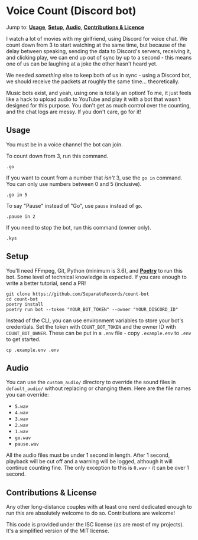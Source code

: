 # Voice Count (Discord bot)

Jump to: **[Usage]**, **[Setup]**, **[Audio]**, **[Contributions & Licence]**

[Usage]: #usage
[Setup]: #setup
[Audio]: #audio
[Contributions & Licence]: #contributions--license

I watch a lot of movies with my girlfriend, using Discord for voice chat. We
count down from 3 to start watching at the same time, but because of the delay
between speaking, sending the data to Discord's servers, receiving it, and
clicking play, we can end up out of sync by up to a second - this means one of
us can be laughing at a joke the other hasn't heard yet.

We needed *something* else to keep both of us in sync - using a Discord bot,
we should receive the packets at roughly the same time... theoretically.

Music bots exist, and yeah, using one is totally an option! To me, it just
feels like a hack to upload audio to YouTube and play it with a bot that wasn't
designed for this purpose. You don't get as much control over the counting,
and the chat logs are messy. If you don't care, go for it!

## Usage

You must be in a voice channel the bot can join.

To count down from 3, run this command.

```
.go
```

If you want to count from a number that _isn't_ 3, use the `go in` command.
You can only use numbers between 0 and 5 (inclusive).

```
.go in 5
```

To say "Pause" instead of "Go", use `pause` instead of `go`.

```
.pause in 2
```

If you need to stop the bot, run this command (owner only).

```
.kys
```

## Setup

You'll need FFmpeg, Git, Python (minimum is 3.6), and **[Poetry]** to run this
bot. Some level of technical knowledge is expected. If you care enough to write
a better tutorial, send a PR!

[Poetry]: https://python-poetry.org/docs/#installation

```
git clone https://github.com/SeparateRecords/count-bot
cd count-bot
poetry install
poetry run bot --token "YOUR_BOT_TOKEN" --owner "YOUR_DISCORD_ID"
```

Instead of the CLI, you can use environment variables to store your bot's
credentials. Set the token with `COUNT_BOT_TOKEN` and the owner ID with
`COUNT_BOT_OWNER`. These can be put in a `.env` file - copy `.example.env` to
`.env` to get started.

```
cp .example.env .env
```

## Audio

You can use the `custom_audio/` directory to override the sound files in
`default_audio/` without replacing or changing them. Here are the file names
you can override:

* `5.wav`
* `4.wav`
* `3.wav`
* `2.wav`
* `1.wav`
* `go.wav`
* `pause.wav`

All the audio files must be under 1 second in length. After 1 second, playback
will be cut off and a warning will be logged, although it will continue
counting fine. The only exception to this is `0.wav` - it can be over 1 second.

## Contributions & License

Any other long-distance couples with at least one nerd dedicated enough to run
this are absolutely welcome to do so. Contributions are welcome!

This code is provided under the ISC license (as are most of my projects). It's
a simplified version of the MIT license.
